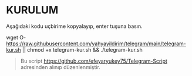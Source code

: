 # KURULUM
Aşağıdaki kodu uçbirime kopyalayıp, enter tuşuna basın.

wget O- https://raw.githubusercontent.com/yahyayildirim/telegram/main/telegram-kur.sh || chmod +x telegram-kur.sh && ./telegram-kur.sh



> Bu script https://github.com/efeyaryukey75/Telegram-Script adresinden alınıp düzenlenmiştir.
